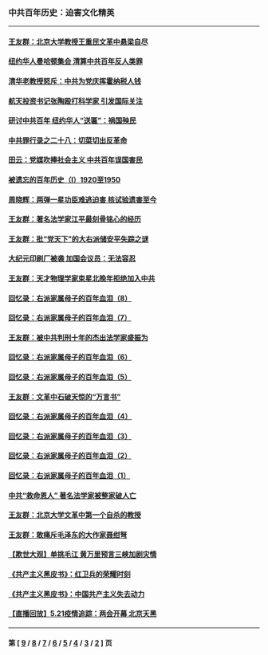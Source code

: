 ### 中共百年历史：迫害文化精英
---
#### [王友群：北京大学教授王重民文革中悬梁自尽](../../pages/nf1176111/n13084645.md?08090430) 
#### [纽约华人曼哈顿集会 清算中共百年反人类罪](../../pages/nf1176111/n13084157.md?08090430) 
#### [清华老教授怒斥：中共为党庆挥霍纳税人钱](../../pages/nf1176111/n13071430.md?08090430) 
#### [航天投资书记张陶殴打科学家 引发国际关注](../../pages/nf1176111/n13069132.md?08090430) 
#### [研讨中共百年 纽约华人“送匾”：祸国殃民](../../pages/nf1176111/n13057367.md?08090430) 
#### [中共罪行录之二十八：切菜切出反革命](../../pages/nf1176111/n13030600.md?08090430) 
#### [田云：党媒吹捧社会主义 中共百年误国害民](../../pages/nf1176111/n13006682.md?08090430) 
#### [被遗忘的百年历史（I）1920至1950](../../pages/nf1176111/n12986411.md?08090430) 
#### [周晓辉：两弹一星功臣难逃迫害 核试验遗害至今](../../pages/nf1176111/n12974997.md?08090430) 
#### [王友群：著名法学家江平最刻骨铭心的经历](../../pages/nf1176111/n12970787.md?08090430) 
#### [王友群：批“党天下”的大右派储安平失踪之谜](../../pages/nf1176111/n12954229.md?08090430) 
#### [大纪元印刷厂被袭 加国会议员：无法容忍](../../pages/nf1176111/n12883028.md?08090430) 
#### [王友群：天才物理学家束星北晚年拒绝加入中共](../../pages/nf1176111/n12792913.md?08090430) 
#### [回忆录：右派家属母子的百年血泪（8）](../../pages/nf1176111/n12706196.md?08090430) 
#### [回忆录：右派家属母子的百年血泪（7）](../../pages/nf1176111/n12706191.md?08090430) 
#### [王友群：被中共判刑十年的杰出法学家盛振为](../../pages/nf1176111/n12706141.md?08090430) 
#### [回忆录：右派家属母子的百年血泪（6）](../../pages/nf1176111/n12698863.md?08090430) 
#### [回忆录：右派家属母子的百年血泪（5）](../../pages/nf1176111/n12692515.md?08090430) 
#### [王友群：文革中石破天惊的“万言书”](../../pages/nf1176111/n12690994.md?08090430) 
#### [回忆录：右派家属母子的百年血泪（4）](../../pages/nf1176111/n12686410.md?08090430) 
#### [回忆录：右派家属母子的百年血泪（3）](../../pages/nf1176111/n12683820.md?08090430) 
#### [回忆录：右派家属母子的百年血泪（2）](../../pages/nf1176111/n12679738.md?08090430) 
#### [回忆录：右派家属母子的百年血泪（1）](../../pages/nf1176111/n12678112.md?08090430) 
#### [中共“救命恩人” 著名法学家被整家破人亡](../../pages/nf1176111/n12658168.md?08090430) 
#### [王友群：北京大学文革中第一个自杀的教授](../../pages/nf1176111/n12632697.md?08090430) 
#### [王友群：敢痛斥毛泽东的大作家聂绀弩](../../pages/nf1176111/n12384788.md?08090430) 
#### [【欺世大观】单挑毛江 黄万里预言三峡加剧灾情](../../pages/nf1176111/n12357101.md?08090430) 
#### [《共产主义黑皮书》：红卫兵的荣耀时刻](../../pages/nf1176111/n12190329.md?08090430) 
#### [《共产主义黑皮书》：中国共产主义失去动力](../../pages/nf1176111/n12168749.md?08090430) 
#### [【直播回放】5.21疫情追踪：两会开幕 北京天黑](../../pages/nf1176111/n12126358.md?08090430) 

---
#### 第 [ [9](./9.md?08090430) / [8](./8.md?08090430) / [7](./7.md?08090430) / [6](./6.md?08090430) / [5](./5.md?08090430) / [4](./4.md?08090430) / [3](./3.md?08090430) / [2](./2.md?08090430) ] 页
